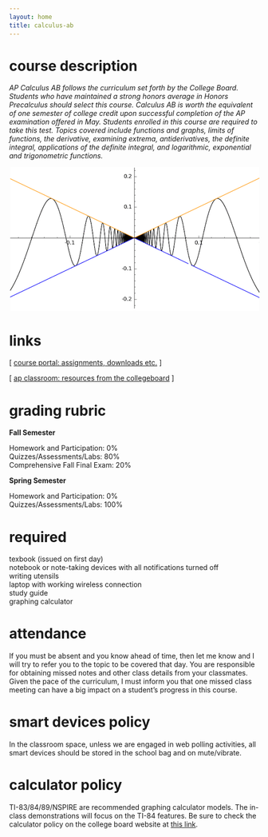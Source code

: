 ```yaml
---
layout: home
title: calculus-ab
---
```


# course description

<i>AP Calculus AB follows the curriculum set forth by the College Board. Students who have maintained a strong honors average in Honors Precalculus should select this course. Calculus AB is worth the equivalent of one semester of college credit upon successful completion of the AP examination offered in May. Students enrolled in this course are required to take this test. Topics covered include functions and graphs, limits of functions, the derivative, examining extrema, antiderivatives, the definite integral, applications of the definite integral, and logarithmic, exponential and trigonometric functions. </i> <br>

<p align="center"> <img src="/d-img/squeeze.png"></p>

# links

[ <a href="https://cushing.myschoolapp.com/" target="_blank">course portal: assignments, downloads etc.</a> ]

[ <a href="https://myap.collegeboard.org/login" target="_blank">ap classroom: resources from the collegeboard</a> ]



# grading rubric

<b>Fall Semester</b>

Homework and Participation: 0%<br>
Quizzes/Assessments/Labs: 80%<br>
Comprehensive Fall Final Exam: 20%

<b>Spring Semester</b>

Homework and Participation: 0%<br>
Quizzes/Assessments/Labs: 100%

# required

texbook (issued on first day) <br>
notebook or note-taking devices with all notifications turned off<br>
writing utensils <br>
laptop with working wireless connection <br>
study guide <br>
graphing calculator 

# attendance

If you must be absent and you know ahead of time, then let me know and I will try to refer you to the topic to be covered that day. You are responsible for obtaining missed notes and other class details from your classmates. Given the pace of the curriculum, I must inform you that one missed class meeting can have a big impact on a student’s progress in this course.

# smart devices policy

In the classroom space, unless we are engaged in web polling activities, all smart devices should be stored in the school bag and on mute/vibrate.

# calculator policy

TI-83/84/89/NSPIRE are recommended graphing calculator models. The in-class demonstrations will focus on the TI-84 features. Be sure to check the calculator policy on the college board website at <a href="https://apstudents.collegeboard.org/exam-policies-guidelines/calculator-policies" target="_blank">this link</a>.
<!-- 
# notes and feedback - current academic year

 <iframe width="100%" height="2000" style="border: none;" src="https://apteacher.github.io/d-ca-html/ab.html"></iframe>
-->
